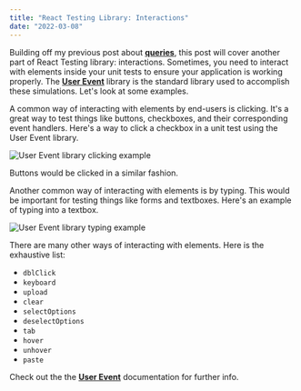 ```yaml
---
title: "React Testing Library: Interactions"
date: "2022-03-08"
---
```


Building off my previous post about **[queries](https://neilgebhard.com/blog/react-testing-library-queries)**, this post will cover another part of React Testing library: interactions. Sometimes, you need to interact with elements inside your unit tests to ensure your application is working properly. The **[User Event](https://testing-library.com/docs/ecosystem-user-event/)** library is the standard library used to accomplish these simulations. Let's look at some examples.

A common way of interacting with elements by end-users is clicking. It's a great way to test things like buttons, checkboxes, and their corresponding event handlers. Here's a way to click a checkbox in a unit test using the User Event library.

![User Event library clicking example](/images/react-testing-library/user-event-click.png)

Buttons would be clicked in a similar fashion.

Another common way of interacting with elements is by typing. This would be important for testing things like forms and textboxes. Here's an example of typing into a textbox.

![User Event library typing example](/images/react-testing-library/user-event-type.png)

There are many other ways of interacting with elements. Here is the exhaustive list:

- `dblClick`
- `keyboard`
- `upload`
- `clear`
- `selectOptions`
- `deselectOptions`
- `tab`
- `hover`
- `unhover`
- `paste`

Check out the the **[User Event](https://testing-library.com/docs/ecosystem-user-event/)** documentation for further info.
